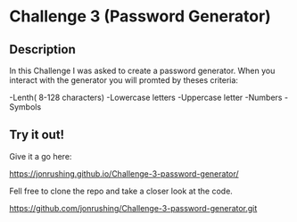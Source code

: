 # Challenge 3 (Password Generator)

## Description 
In this Challenge I was asked to create a password generator. When you interact with the generator you will promted by theses criteria:

-Lenth( 8-128 characters)
-Lowercase letters
-Uppercase letter
-Numbers
-Symbols

## Try it out!

Give it a go here: 

https://jonrushing.github.io/Challenge-3-password-generator/

Fell free to clone the repo and take a closer look at the code.

https://github.com/jonrushing/Challenge-3-password-generator.git


